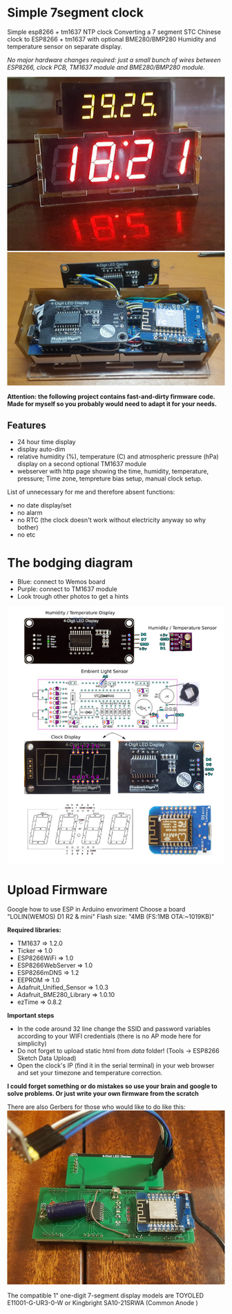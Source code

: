 # Simple 7segment clock
Simple esp8266 + tm1637 NTP clock
Converting a 7 segment STC Chinese clock to ESP8266 + tm1637 with optional BME280/BMP280 Humidity and temperature sensor on separate display.

*No major hardware changes required: just a small bunch of wires between ESP8266, clock PCB, TM1637 module and BME280/BMP280 module.*

![webpage](https://github.com/onivan/clock-esp-tm1637/blob/main/20200731_182114.jpg)
![webpage](https://github.com/onivan/clock-esp-tm1637/blob/main/20201224_150552-cut.jpg)

**Attention: the following project contains fast-and-dirty firmware code. Made for myself so you probably would need to adapt it for your needs.**

## Features
* 24 hour time display
* display auto-dim
* relative humidity (%), temperature (C) and atmospheric pressure (hPa) display on a second optional TM1637 module
* webserver with http page showing the time, humidity, temperature, pressure; Time zone, tempreture bias setup, manual clock setup.

List of unnecessary for me and therefore absent functions:
* no date display/set
* no alarm
* no RTC (the clock doesn't work without electricity anyway so why bother)
* no etc

# The bodging diagram
* Blue: connect to Wemos board
* Purple: connect to TM1637 module
* Look trough other photos to get a hints

![webpage](https://github.com/onivan/clock-esp-tm1637/blob/main/Clock-TM1637connections.jpg)

# Upload Firmware 
Google how to use ESP in Arduino envoriment
Choose a board "LOLIN(WEMOS) D1 R2 & mini"
Flash size: "4MB (FS:1MB OTA:~1019KB)"

**Required libraries:**
* TM1637 => 1.2.0
* Ticker => 1.0
* ESP8266WiFi => 1.0 
* ESP8266WebServer => 1.0
* ESP8266mDNS => 1.2
* EEPROM => 1.0
* Adafruit_Unified_Sensor => 1.0.3
* Adafruit_BME280_Library => 1.0.10
* ezTime => 0.8.2

**Important steps**
* In the code around 32 line change the SSID and password variables according to your WIFI credentials (there is no AP mode here for simplicity)
* Do not forget to upload static html from *data* folder! 
(Tools -> ESP8266 Sketch Data Upload)
* Open the clock's IP (find it in the serial terminal) in your web browser and set your timezone and temperature correction.

**I could forget something or do mistakes so use your brain and google to solve problems. Or just write your own firmware from the scratch**

There are also Gerbers for those who would like to do like this:
![webpage](https://github.com/onivan/clock-esp-tm1637/blob/main/20201208_160532.jpg)

The compatible 1" one-digit 7-segment display models are TOYOLED E11001-G-UR3-0-W or Kingbright SA10-21SRWA (Common Anode )
